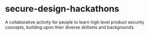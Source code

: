 # secure-design-hackathons
A collaborative activity for people to learn high level product security concepts, building upon their diverse skillsets and backgrounds
